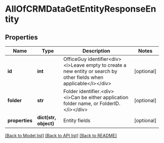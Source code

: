 # AllOfCRMDataGetEntityResponseEntity

## Properties
Name | Type | Description | Notes
------------ | ------------- | ------------- | -------------
**id** | **int** | OfficeGuy identifier&lt;div&gt;&lt;i&gt;Leave empty to create a new entity or search by other fields when applicable&lt;/i&gt;&lt;/div&gt; | [optional] 
**folder** | **str** | Folder identifier.&lt;div&gt;&lt;i&gt;Can be either application folder name, or FolderID.&lt;/i&gt;&lt;/div&gt; | [optional] 
**properties** | **dict(str, object)** | Entity fields | [optional] 

[[Back to Model list]](../README.md#documentation-for-models) [[Back to API list]](../README.md#documentation-for-api-endpoints) [[Back to README]](../README.md)

